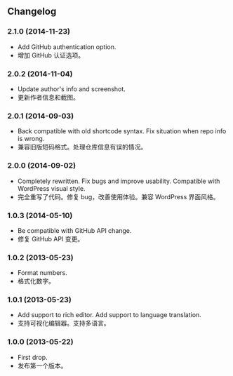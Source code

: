 ## Changelog

### 2.1.0 (2014-11-23)
* Add GitHub authentication option.
* 增加 GitHub 认证选项。

### 2.0.2 (2014-11-04)
* Update author's info and screenshot.
* 更新作者信息和截图。

### 2.0.1 (2014-09-03)
* Back compatible with old shortcode syntax. Fix situation when repo info is wrong.
* 兼容旧版短码格式。处理仓库信息有误的情况。

### 2.0.0 (2014-09-02)
* Completely rewritten. Fix bugs and improve usability. Compatible with WordPress visual style.
* 完全重写了代码。修复 bug，改善使用体验。兼容 WordPress 界面风格。

### 1.0.3 (2014-05-10)
* Be compatible with GitHub API change.
* 修复 GitHub API 变更。

### 1.0.2 (2013-05-23)
* Format numbers.
* 格式化数字。

### 1.0.1 (2013-05-23)
* Add support to rich editor. Add support to language translation.
* 支持可视化编辑器。支持多语言。

### 1.0.0 (2013-05-22)
* First drop.
* 发布第一个版本。